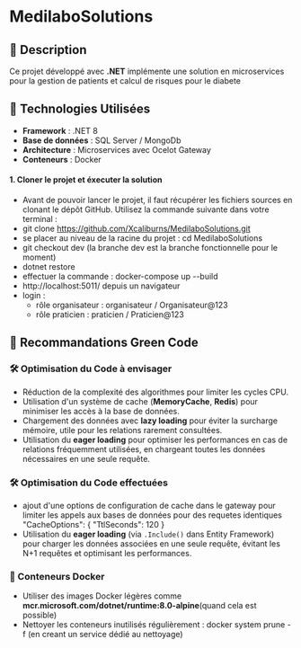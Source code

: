 # MedilaboSolutions

## 📝 Description
Ce projet développé avec **.NET** implémente une solution en microservices pour la gestion de patients et calcul de risques pour le diabete

## 🚀 Technologies Utilisées
- **Framework** : .NET 8
- **Base de données** : SQL Server / MongoDb
- **Architecture** : Microservices avec Ocelot Gateway
- **Conteneurs** : Docker

#### 1. **Cloner le projet et éxecuter la solution**
- Avant de pouvoir lancer le projet, il faut récupérer les fichiers sources en clonant le dépôt GitHub. Utilisez la commande suivante dans votre terminal :
- git clone https://github.com/Xcaliburns/MedilaboSolutions.git 
- se placer au niveau de la racine du projet : cd MedilaboSolutions
- git checkout dev (la branche dev est la branche fonctionnelle pour le moment)
- dotnet restore 
- effectuer la commande : docker-compose up --build
- http://localhost:5011/ depuis un navigateur
- login :
    - rôle organisateur : organisateur / Organisateur@123
    - rôle praticien    : praticien    / Praticien@123


## 🌱 Recommandations Green Code

### 🛠 Optimisation du Code à envisager
- Réduction de la complexité des algorithmes pour limiter les cycles CPU.
- Utilisation d'un système de cache (**MemoryCache**, **Redis**) pour minimiser les accès à la base de données.
- Chargement des données avec **lazy loading** pour éviter la surcharge mémoire, utile pour les relations rarement consultées.
- Utilisation du **eager loading** pour optimiser les performances en cas de relations fréquemment utilisées, en chargeant toutes les données nécessaires en une seule requête.

### 🛠 Optimisation du Code effectuées
- ajout d'une options de configuration de cache dans le gateway pour limiter les appels aux bases de données pour des requetes identiques
 "CacheOptions": { "TtlSeconds": 120 }
- Utilisation du **eager loading** (via `.Include()` dans Entity Framework) pour charger les données associées en une seule requête, évitant les N+1 requêtes et optimisant les performances.

### 🐳 Conteneurs Docker
- Utiliser des images Docker légères comme **mcr.microsoft.com/dotnet/runtime:8.0-alpine**(quand cela est possible)
- Nettoyer les conteneurs inutilisés régulièrement : 
  docker system prune -f (en creant un service dédié au nettoyage)
